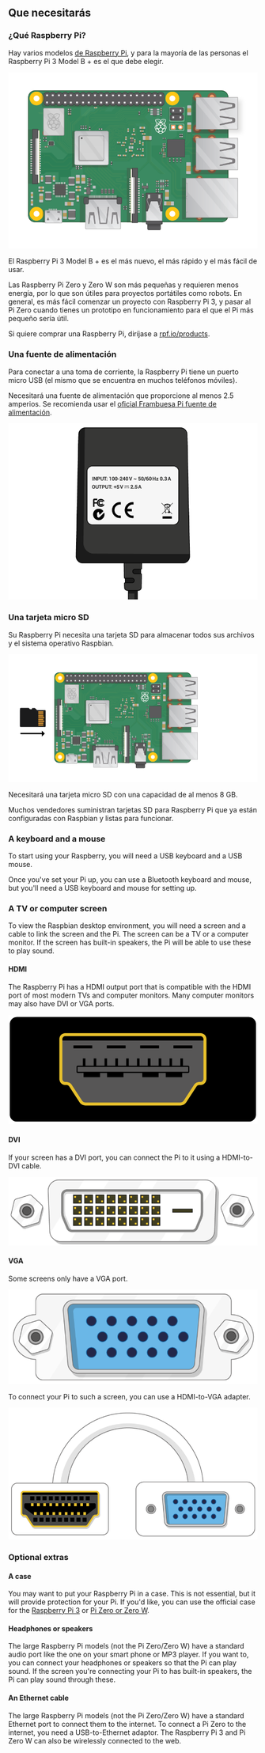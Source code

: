 ## Que necesitarás

### ¿Qué Raspberry Pi?

Hay varios modelos [de Raspberry Pi](https://www.raspberrypi.org/products/), y para la mayoría de las personas el Raspberry Pi 3 Model B + es el que debe elegir.

![Raspberry Pi 3](images/raspberry-pi.png)

El Raspberry Pi 3 Model B + es el más nuevo, el más rápido y el más fácil de usar.

Las Raspberry Pi Zero y Zero W son más pequeñas y requieren menos energía, por lo que son útiles para proyectos portátiles como robots. En general, es más fácil comenzar un proyecto con Raspberry Pi 3, y pasar al Pi Zero cuando tienes un prototipo en funcionamiento para el que el Pi más pequeño sería útil.

Si quiere comprar una Raspberry Pi, diríjase a [rpf.io/products](https://rpf.io/products).

### Una fuente de alimentación

Para conectar a una toma de corriente, la Raspberry Pi tiene un puerto micro USB (el mismo que se encuentra en muchos teléfonos móviles).

Necesitará una fuente de alimentación que proporcione al menos 2.5 amperios. Se recomienda usar el [oficial Frambuesa Pi fuente de alimentación](https://www.raspberrypi.org/products/raspberry-pi-universal-power-supply/).

![fuente de alimentación](images/powersupply.png)

### Una tarjeta micro SD

Su Raspberry Pi necesita una tarjeta SD para almacenar todos sus archivos y el sistema operativo Raspbian.

![tarjeta SD](images/pi-sd.png)

Necesitará una tarjeta micro SD con una capacidad de al menos 8 GB.

Muchos vendedores suministran tarjetas SD para Raspberry Pi que ya están configuradas con Raspbian y listas para funcionar.

### A keyboard and a mouse

To start using your Raspberry, you will need a USB keyboard and a USB mouse.

Once you've set your Pi up, you can use a Bluetooth keyboard and mouse, but you'll need a USB keyboard and mouse for setting up.

### A TV or computer screen

To view the Raspbian desktop environment, you will need a screen and a cable to link the screen and the Pi. The screen can be a TV or a computer monitor. If the screen has built-in speakers, the Pi will be able to use these to play sound.

#### HDMI

The Raspberry Pi has a HDMI output port that is compatible with the HDMI port of most modern TVs and computer monitors. Many computer monitors may also have DVI or VGA ports.

![hdmi port](images/hdmi-port.png)

#### DVI

If your screen has a DVI port, you can connect the Pi to it using a HDMI-to-DVI cable.

![dvi port](images/dvi-port.png)

#### VGA

Some screens only have a VGA port.

![vga port](images/vga-port.png)

To connect your Pi to such a screen, you can use a HDMI-to-VGA adapter.

![hdmi to vga adapter port](images/hdmi-vga-adapter.png)

### Optional extras

#### A case

You may want to put your Raspberry Pi in a case. This is not essential, but it will provide protection for your Pi. If you'd like, you can use the official case for the [Raspberry Pi 3](https://www.raspberrypi.org/products/raspberry-pi-3-case/) or [Pi Zero or Zero W](https://www.raspberrypi.org/products/raspberry-pi-zero-case/).

#### Headphones or speakers

The large Raspberry Pi models (not the Pi Zero/Zero W) have a standard audio port like the one on your smart phone or MP3 player. If you want to, you can connect your headphones or speakers so that the Pi can play sound. If the screen you're connecting your Pi to has built-in speakers, the Pi can play sound through these.

#### An Ethernet cable

The large Raspberry Pi models (not the Pi Zero/Zero W) have a standard Ethernet port to connect them to the internet. To connect a Pi Zero to the internet, you need a USB-to-Ethernet adaptor. The Raspberry Pi 3 and Pi Zero W can also be wirelessly connected to the web.